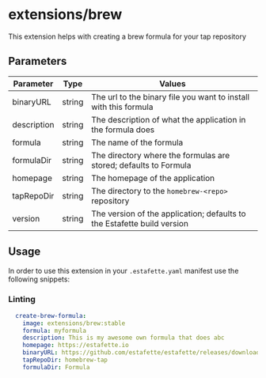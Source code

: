 # extensions/brew

This extension helps with creating a brew formula for your tap repository

## Parameters

| Parameter   | Type   | Values                                                                  |
| ----------- | ------ | ----------------------------------------------------------------------- |
| binaryURL   | string | The url to the binary file you want to install with this formula        |
| description | string | The description of what the application in the formula does             |
| formula     | string | The name of the formula                                                 |
| formulaDir  | string | The directory where the formulas are stored; defaults to Formula        |
| homepage    | string | The homepage of the application                                         |
| tapRepoDir  | string | The directory to the `homebrew-<repo>` repository                       |
| version     | string | The version of the application; defaults to the Estafette build version |

## Usage

In order to use this extension in your `.estafette.yaml` manifest use the following snippets:

### Linting

```yaml
  create-brew-formula:
    image: extensions/brew:stable
    formula: myformula
    description: This is my awesome own formula that does abc
    homepage: https://estafette.io
    binaryURL: https://github.com/estafette/estafette/releases/download/v${ESTAFETTE_BUILD_VERSION}/estafette-v${ESTAFETTE_BUILD_VERSION}-darwin-amd64.zip
    tapRepoDir: homebrew-tap
    formulaDir: Formula    
```
